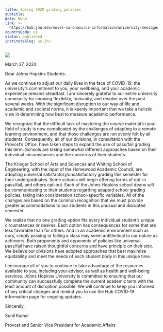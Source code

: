 ```yaml
---
title: Spring 2020 grading policies
subtitle: 
date: None
link: >-
  https://hub.jhu.edu/novel-coronavirus-information/university-messages/spring-2020-grading-policies/
countryCode: us
status: published
instituteSlug: us-jhu
---
```

![](https://hub.jhu.edu/assets/themes/wphub/assets/images/icons/apple-touch-icon-57x57-5c7e857e30.png)

March 27, 2020

Dear Johns Hopkins Students:

As we continue to adjust our daily lives in the face of COVID-19, the university’s commitment to you, your wellbeing, and your academic experience remains steadfast. I am sincerely grateful to our entire university community for showing flexibility, humanity, and resolve over the past several weeks. With the significant disruption to our way of life and academic and societal norms, it is keenly important that we take a holistic view in determining how best to measure academic performance.

We recognize that the difficult task of mastering the course material in your field of study is now complicated by the challenges of adapting to a remote learning environment, and that those challenges are not evenly felt by all students. Consequently, all of our divisions, in consultation with the Provost’s Office, have taken steps to expand the use of pass/fail grading this term. Schools are taking somewhat different approaches based on their individual circumstances and the concerns of their students.

The Krieger School of Arts and Sciences and Whiting School of Engineering, with the input of the Homewood Academic Council, are adopting universal satisfactory/unsatisfactory grading this semester for their undergraduates. Some schools will begin offering forms of opt-in pass/fail, and others opt-out. Each of the Johns Hopkins school deans will be communicating to their students regarding adapted school grading policies, taking into consideration school-specific variables. All of the changes are based on the common recognition that we must provide greater accommodations to our students in this unusual and disrupted semester.

We realize that no one grading option fits every individual student’s unique circumstances or desires. Each option has consequences for some that are less favorable than for others. And in an academic environment such as ours, simply passing or failing a class may seem antithetical to our nature as achievers. Both proponents and opponents of policies like universal pass/fail have raised thoughtful concerns and have principle on their side. We believe our divisions have adopted approaches that best maximize equitability and meet the needs of each student body in this unique time.

I encourage all of you to continue to take advantage of the resources available to you, including your advisor, as well as health and well-being services. Johns Hopkins University is committed to ensuring that our community can successfully complete the current academic term with the least amount of disruption possible. We will continue to keep you informed of any critical changes and remind you to use the Hub COVID-19 information page for ongoing updates.

Sincerely,

Sunil Kumar

Provost and Senior Vice President for Academic Affairs